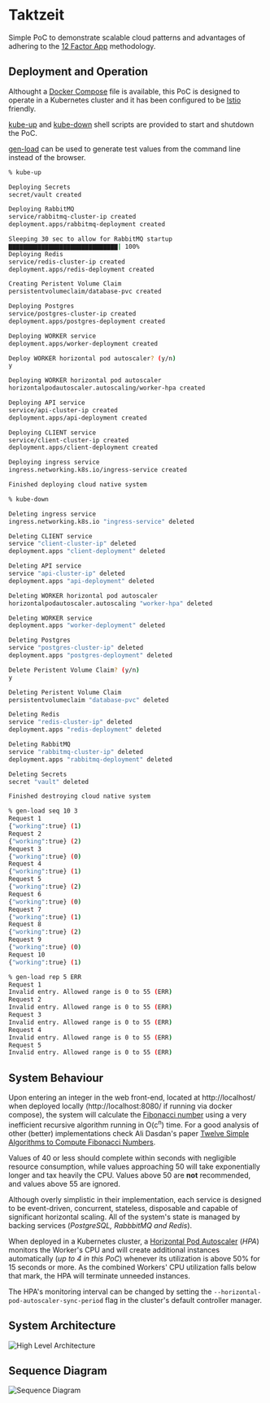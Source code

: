 # Taktzeit
Simple PoC to demonstrate scalable cloud patterns and advantages of adhering to the [12 Factor App](https://12factor.net/) methodology.

## Deployment and Operation
Althought a [Docker Compose](https://docs.docker.com/compose/) file is available, this PoC is designed to operate in a Kubernetes cluster and it has been configured to be [Istio](https://istio.io/) friendly.

[kube-up](./kubernetes/kube-up) and [kube-down](./kubernetes/kube-down) shell scripts are provided to start and shutdown the PoC.

[gen-load](./kubernetes/gen-load) can be used to generate test values from the command line instead of the browser.

```sh
% kube-up

Deploying Secrets
secret/vault created

Deploying RabbitMQ
service/rabbitmq-cluster-ip created
deployment.apps/rabbitmq-deployment created

Sleeping 30 sec to allow for RabbitMQ startup
▇▇▇▇▇▇▇▇▇▇▇▇▇▇▇▇▇▇▇▇▇▇▇▇▇▇▇▇▇▇| 100%
Deploying Redis
service/redis-cluster-ip created
deployment.apps/redis-deployment created

Creating Peristent Volume Claim
persistentvolumeclaim/database-pvc created

Deploying Postgres
service/postgres-cluster-ip created
deployment.apps/postgres-deployment created

Deploying WORKER service
deployment.apps/worker-deployment created

Deploy WORKER horizontal pod autoscaler? (y/n)
y

Deploying WORKER horizontal pod autoscaler
horizontalpodautoscaler.autoscaling/worker-hpa created

Deploying API service
service/api-cluster-ip created
deployment.apps/api-deployment created

Deploying CLIENT service
service/client-cluster-ip created
deployment.apps/client-deployment created

Deploying ingress service
ingress.networking.k8s.io/ingress-service created

Finished deploying cloud native system
```

```sh
% kube-down

Deleting ingress service
ingress.networking.k8s.io "ingress-service" deleted

Deleting CLIENT service
service "client-cluster-ip" deleted
deployment.apps "client-deployment" deleted

Deleting API service
service "api-cluster-ip" deleted
deployment.apps "api-deployment" deleted

Deleting WORKER horizontal pod autoscaler
horizontalpodautoscaler.autoscaling "worker-hpa" deleted

Deleting WORKER service
deployment.apps "worker-deployment" deleted

Deleting Postgres
service "postgres-cluster-ip" deleted
deployment.apps "postgres-deployment" deleted

Delete Peristent Volume Claim? (y/n)
y

Deleting Peristent Volume Claim
persistentvolumeclaim "database-pvc" deleted

Deleting Redis
service "redis-cluster-ip" deleted
deployment.apps "redis-deployment" deleted

Deleting RabbitMQ
service "rabbitmq-cluster-ip" deleted
deployment.apps "rabbitmq-deployment" deleted

Deleting Secrets
secret "vault" deleted

Finished destroying cloud native system
```
```sh
% gen-load seq 10 3
Request 1
{"working":true} (1)
Request 2
{"working":true} (2)
Request 3
{"working":true} (0)
Request 4
{"working":true} (1)
Request 5
{"working":true} (2)
Request 6
{"working":true} (0)
Request 7
{"working":true} (1)
Request 8
{"working":true} (2)
Request 9
{"working":true} (0)
Request 10
{"working":true} (1)

% gen-load rep 5 ERR
Request 1
Invalid entry. Allowed range is 0 to 55 (ERR)
Request 2
Invalid entry. Allowed range is 0 to 55 (ERR)
Request 3
Invalid entry. Allowed range is 0 to 55 (ERR)
Request 4
Invalid entry. Allowed range is 0 to 55 (ERR)
Request 5
Invalid entry. Allowed range is 0 to 55 (ERR)
```

## System Behaviour
Upon entering an integer in the web front-end, located at http://localhost/ when deployed locally (http://localhost:8080/ if running via docker compose), the system will calculate the [Fibonacci number](https://en.wikipedia.org/wiki/Fibonacci_number) using a very inefficient recursive algorithm running in O(c<sup>n</sup>) time. For a good analysis of other (better) implementations check Ali Dasdan's paper [Twelve Simple Algorithms to Compute Fibonacci Numbers](https://arxiv.org/pdf/1803.07199.pdf).  

Values of 40 or less should complete within seconds with negligible resource consumption, while values approaching 50 will take exponentially longer and tax heavily the CPU. Values above 50 are **not** recommended, and values above 55 are ignored.  

Although overly simplistic in their implementation, each service is designed to be event-driven, concurrent, stateless, disposable  and capable of significant horizontal scaling. All of the system's state is managed by backing services (*PostgreSQL, RabbbitMQ and Redis*).  

When deployed in a Kubernetes cluster, a [Horizontal Pod Autoscaler](https://kubernetes.io/docs/tasks/run-application/horizontal-pod-autoscale/) (*HPA*) monitors the Worker's CPU and will create additional instances automatically (*up to 4 in this PoC*) whenever its utilization is above 50% for 15 seconds or more. As the combined Workers' CPU utilization falls below that mark, the HPA will terminate unneeded instances.  

The HPA's monitoring interval can be changed by setting the `--horizontal-pod-autoscaler-sync-period` flag in the cluster's default controller manager.  

## System Architecture
![High Level Architecture](https://mermaid.ink/svg/eyJjb2RlIjoiZ3JhcGggTFJcbkEoW0luZ3Jlc3NdKSAgLS0-fG5naW54fCBCKENsaWVudClcbkIgLS0-fHByb3h5fCBDe0FQSX1cbkMgLS0-IEdcbkdbW1JlZGlzXV0gLS4tPiB8LWZpYm9uYWNjaSByZXN1bHQtfENcbkMgLS0-IElbKFBvc3RncmVzKV1cbkkgLS4tPiB8aW50ZWdlcnN8Q1xuQyAtLT4gSFtbUmFiYml0TVFdXVxuSCAtLT5EKFdvcmtlciAxKVxuRCAtLT4gR1xuSCAtLT5FKFdvcmtlciBuLTEpXG5FIC0tPiBHXG5IIC0tPkYoV29ya2VyIG4pXG5GIC0tPiBHIiwibWVybWFpZCI6eyJ0aGVtZSI6ImRlZmF1bHQifX0)  

## Sequence Diagram
![Sequence Diagram](https://mermaid.ink/svg/eyJjb2RlIjoic2VxdWVuY2VEaWFncmFtXG5cbnBhciBDdXJyZW50XG5cdENsaWVudC0-PitBUEk6IEdFVCAvdmFsdWVzL2N1cnJlbnRcbiAgQVBJLT4-K1JlZGlzOiBoZ2V0YWxsXG4gIFJlZGlzLS0-Pi1BUEk6IGN1cnJlbnRcbiAgQVBJLS0-Pi1DbGllbnQ6IGN1cnJlbnRcbmVuZFxuXG5wYXIgQWxsXG4gIENsaWVudC0-PitBUEk6IEdFVCAvdmFsdWVzL2FsbFxuICBBUEktPj4rUG9zdGdyZVNRTDogR0VUIC92YWx1ZXMvYWxsXG4gIFBvc3RncmVTUUwtLT4-LUFQSTogYWxsXG4gIEFQSS0tPj4tQ2xpZW50OiBhbGxcbmVuZFxuXG5wYXIgVmFsdWVzXG4gIENsaWVudC0-PkFQSTogUE9TVCAvdmFsdWVzXG4gIEFQSS0-PlJlZGlzOiBoc2V0ICdOYU4nXG4gIEFQSS0-PlBvc3RncmVTUUw6IEluc2VydCBJbnRcblx0QVBJLT4-UmFiYml0TVA6IFB1Ymxpc2ggSW50XG5lbmRcblxucGFyIEZpYm9uYWNjaVxuICBSYWJiaXRNUC0teCtXb3JrZXI6IFN1YnNjcmlwdGlvbiBFdmVudFxuICBXb3JrZXItPj5Xb3JrZXI6IGZpYm9uYWNjaShJbnQpXG4gIFdvcmtlci0-Pi1SZWRpczogaHNldCAnTmFuJyB0byBGaWJvbmFjY2lcbmVuZFxuIiwibWVybWFpZCI6eyJ0aGVtZSI6ImRlZmF1bHQifX0)
